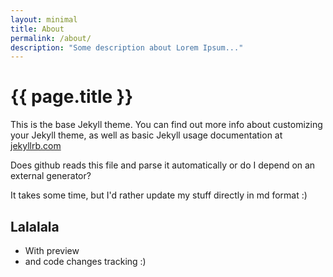 ```yaml
---
layout: minimal
title: About
permalink: /about/
description: "Some description about Lorem Ipsum..."
---
```


# {{ page.title }}

This is the base Jekyll theme. You can find out more info about customizing your Jekyll theme, as well as basic Jekyll usage documentation at [jekyllrb.com](https://jekyllrb.com/)

Does github reads this file and parse it automatically or do I depend on an external generator?

It takes some time, but I'd rather update my stuff directly in md format :)

## Lalalala

- With preview
- and code changes tracking :)

